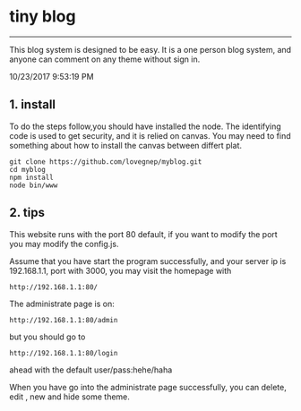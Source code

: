 # tiny blog
--------------------------

This blog system is designed to be easy. It is a one person blog system, and anyone can comment on any theme without sign in.

10/23/2017 9:53:19 PM 

## 1. install
To do the steps follow,you should have installed the node. The identifying code is used to get security, and it is relied on canvas. You may need to find something about how to install the canvas between differt plat.

	git clone https://github.com/lovegnep/myblog.git
	cd myblog
	npm install
	node bin/www
	
## 2. tips
This website runs with the port 80 default, if you want to modify the port you may modify the config.js.

Assume that you have start the program successfully, and your server ip is 192.168.1.1, port with 3000, you may visit the homepage with 

	http://192.168.1.1:80/

The administrate page is on:

	http://192.168.1.1:80/admin
but you should go to 

	http://192.168.1.1:80/login
ahead with the default user/pass:hehe/haha

When you have go into the administrate page successfully, you can delete, edit , new and hide some theme.
